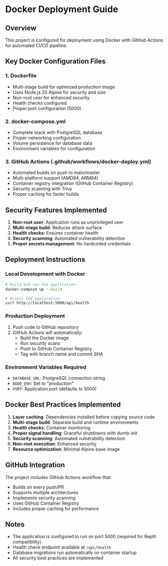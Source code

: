 # Docker Deployment Guide

## Overview
This project is configured for deployment using Docker with GitHub Actions for automated CI/CD pipeline.

## Key Docker Configuration Files

### 1. Dockerfile
- Multi-stage build for optimized production image
- Uses Node.js 20 Alpine for security and size
- Non-root user for enhanced security
- Health checks configured
- Proper port configuration (5000)

### 2. docker-compose.yml
- Complete stack with PostgreSQL database
- Proper networking configuration
- Volume persistence for database data
- Environment variables for configuration

### 3. GitHub Actions (.github/workflows/docker-deploy.yml)
- Automated builds on push to main/master
- Multi-platform support (AMD64, ARM64)
- Container registry integration (GitHub Container Registry)
- Security scanning with Trivy
- Proper caching for faster builds

## Security Features Implemented

1. **Non-root user**: Application runs as unprivileged user
2. **Multi-stage build**: Reduces attack surface
3. **Health checks**: Ensures container health
4. **Security scanning**: Automated vulnerability detection
5. **Proper secrets management**: No hardcoded credentials

## Deployment Instructions

### Local Development with Docker
```bash
# Build and run the application
docker-compose up --build

# Access the application
curl http://localhost:5000/api/health
```

### Production Deployment
1. Push code to GitHub repository
2. GitHub Actions will automatically:
   - Build the Docker image
   - Run security scans
   - Push to GitHub Container Registry
   - Tag with branch name and commit SHA

### Environment Variables Required
- `DATABASE_URL`: PostgreSQL connection string
- `NODE_ENV`: Set to "production"
- `PORT`: Application port (defaults to 5000)

## Docker Best Practices Implemented

1. **Layer caching**: Dependencies installed before copying source code
2. **Multi-stage build**: Separate build and runtime environments
3. **Health checks**: Container monitoring
4. **Proper signal handling**: Graceful shutdowns with dumb-init
5. **Security scanning**: Automated vulnerability detection
6. **Non-root execution**: Enhanced security
7. **Resource optimization**: Minimal Alpine base image

## GitHub Integration

The project includes GitHub Actions workflow that:
- Builds on every push/PR
- Supports multiple architectures
- Implements security scanning
- Uses GitHub Container Registry
- Includes proper caching for performance

## Notes

- The application is configured to run on port 5000 (required for Replit compatibility)
- Health check endpoint available at `/api/health`
- Database migrations run automatically on container startup
- All security best practices are implemented